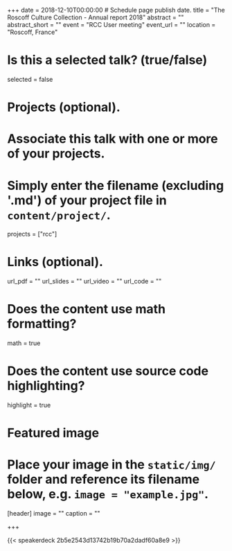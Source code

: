 +++
date = 2018-12-10T00:00:00  # Schedule page publish date.
title = "The Roscoff Culture Collection - Annual report 2018"
abstract = ""
abstract_short = ""
event = "RCC User meeting"
event_url = ""
location = "Roscoff, France"

# Is this a selected talk? (true/false)
selected = false

# Projects (optional).
#   Associate this talk with one or more of your projects.
#   Simply enter the filename (excluding '.md') of your project file in `content/project/`.
projects = ["rcc"]

# Links (optional).
url_pdf = ""
url_slides = ""
url_video = ""
url_code = ""

# Does the content use math formatting?
math = true

# Does the content use source code highlighting?
highlight = true

# Featured image
# Place your image in the `static/img/` folder and reference its filename below, e.g. `image = "example.jpg"`.
[header]
image = ""
caption = ""

+++

{{< speakerdeck 2b5e2543d13742b19b70a2dadf60a8e9 >}}
